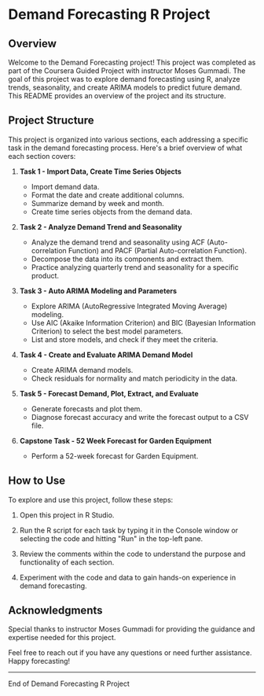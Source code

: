 # Demand Forecasting R Project

## Overview

Welcome to the Demand Forecasting project! This project was completed as part of the Coursera Guided Project with instructor Moses Gummadi. The goal of this project was to explore demand forecasting using R, analyze trends, seasonality, and create ARIMA models to predict future demand. This README provides an overview of the project and its structure.

## Project Structure

This project is organized into various sections, each addressing a specific task in the demand forecasting process. Here's a brief overview of what each section covers:

1. **Task 1 - Import Data, Create Time Series Objects**
   - Import demand data.
   - Format the date and create additional columns.
   - Summarize demand by week and month.
   - Create time series objects from the demand data.

2. **Task 2 - Analyze Demand Trend and Seasonality**
   - Analyze the demand trend and seasonality using ACF (Auto-correlation Function) and PACF (Partial Auto-correlation Function).
   - Decompose the data into its components and extract them.
   - Practice analyzing quarterly trend and seasonality for a specific product.

3. **Task 3 - Auto ARIMA Modeling and Parameters**
   - Explore ARIMA (AutoRegressive Integrated Moving Average) modeling.
   - Use AIC (Akaike Information Criterion) and BIC (Bayesian Information Criterion) to select the best model parameters.
   - List and store models, and check if they meet the criteria.

4. **Task 4 - Create and Evaluate ARIMA Demand Model**
   - Create ARIMA demand models.
   - Check residuals for normality and match periodicity in the data.

5. **Task 5 - Forecast Demand, Plot, Extract, and Evaluate**
   - Generate forecasts and plot them.
   - Diagnose forecast accuracy and write the forecast output to a CSV file.

6. **Capstone Task - 52 Week Forecast for Garden Equipment**
   - Perform a 52-week forecast for Garden Equipment.

## How to Use

To explore and use this project, follow these steps:

1. Open this project in R Studio.

2. Run the R script for each task by typing it in the Console window or selecting the code and hitting "Run" in the top-left pane.

3. Review the comments within the code to understand the purpose and functionality of each section.

4. Experiment with the code and data to gain hands-on experience in demand forecasting.

## Acknowledgments

Special thanks to instructor Moses Gummadi for providing the guidance and expertise needed for this project.

Feel free to reach out if you have any questions or need further assistance. Happy forecasting!

---
End of Demand Forecasting R Project
